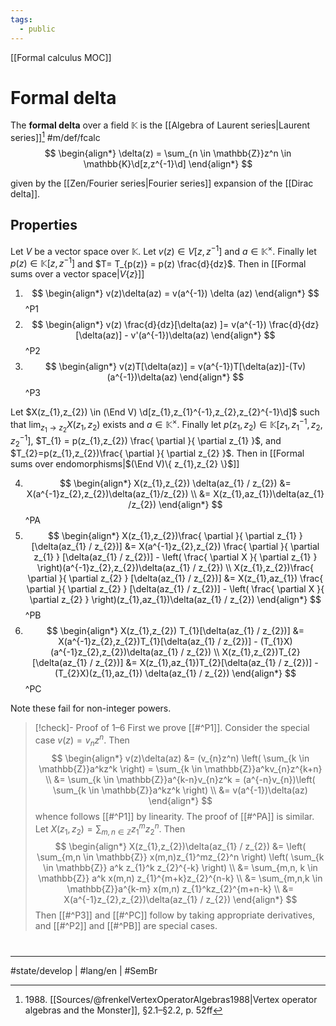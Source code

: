 ```yaml
---
tags:
  - public
---
```

[[Formal calculus MOC]]
# Formal delta

The **formal delta** over a field $\mathbb{K}$ is the [[Algebra of Laurent series|Laurent series]][^1988] #m/def/fcalc 
$$
\begin{align*}
\delta(z) = \sum_{n \in \mathbb{Z}}z^n \in \mathbb{K}\d[z,z^{-1}\d]
\end{align*}
$$

given by the [[Zen/Fourier series|Fourier series]] expansion of the [[Dirac delta]].

  [^1988]: 1988\. [[Sources/@frenkelVertexOperatorAlgebras1988|Vertex operator algebras and the Monster]], §2.1–§2.2, p. 52ff

## Properties

Let $V$ be a vector space over $\mathbb{K}$.
Let $v(z) \in V[z,z^{-1}]$ and $a \in \mathbb{K}^\times$.
Finally let $p(z) \in \mathbb{K}[z,z^{-1}]$ and $T= T_{p(z)} = p(z) \frac{d}{dz}$.
Then in [[Formal sums over a vector space|$V\{ z \}$]]
1.   $$
  \begin{align*}
  v(z)\delta(az) = v(a^{-1}) \delta (az)
  \end{align*}
  $$
  ^P1
2. $$
  \begin{align*}
  v(z) \frac{d}{dz}[\delta(az) ]= v(a^{-1}) \frac{d}{dz} [\delta(az)] - v'(a^{-1})\delta(az)
  \end{align*}
  $$
  ^P2
3. $$
  \begin{align*}
  v(z)T[\delta(az)] = v(a^{-1})T[\delta(az)]-(Tv)(a^{-1})\delta(az)
  \end{align*}
  $$
  ^P3

Let $X(z_{1},z_{2}) \in (\End V) \d[z_{1},z_{1}^{-1},z_{2},z_{2}^{-1}\d]$ such that $\lim_{ z_{1} \to z_{2} }X(z_{1},z_{2})$ exists and $a \in \mathbb{K}^\times$. 
Finally let $p(z_{1},z_{2}) \in \mathbb{K}[z_{1},z_{1}^{-1},z_{2},z_{2}^{-1}]$, $T_{1} = p(z_{1},z_{2}) \frac{ \partial }{ \partial z_{1} }$, and $T_{2}=p(z_{1},z_{2})\frac{ \partial }{ \partial z_{2} }$.
Then in [[Formal sums over endomorphisms|$(\End V)\{ z_{1},z_{2} \}$]]

4. $$
    \begin{align*}
    X(z_{1},z_{2}) \delta(az_{1} / z_{2}) &= X(a^{-1}z_{2},z_{2})\delta(az_{1}/z_{2}) \\
    &= X(z_{1},az_{1})\delta(az_{1} /z_{2})
    \end{align*}
    $$
    ^PA
5. $$
  \begin{align*}
  X(z_{1},z_{2})\frac{ \partial }{ \partial z_{1} } [\delta(az_{1} / z_{2})] 
  &= X(a^{-1}z_{2},z_{2}) \frac{ \partial }{ \partial z_{1} } [\delta(az_{1} / z_{2})] - \left( \frac{ \partial X }{ \partial z_{1} }  \right)(a^{-1}z_{2},z_{2})\delta(az_{1} / z_{2}) 
  \\
  X(z_{1},z_{2})\frac{ \partial }{ \partial z_{2} } [\delta(az_{1} / z_{2})] 
  &= X(z_{1},az_{1}) \frac{ \partial }{ \partial z_{2} } [\delta(az_{1} / z_{2})] - \left( \frac{ \partial X }{ \partial z_{2} }  \right)(z_{1},az_{1})\delta(az_{1} / z_{2})
  \end{align*}
  $$
  ^PB
6. $$
  \begin{align*}
  X(z_{1},z_{2}) T_{1}[\delta(az_{1} / z_{2})]
  &= X(a^{-1}z_{2},z_{2})T_{1}[\delta(az_{1} / z_{2})] - (T_{1}X)(a^{-1}z_{2},z_{2})\delta(az_{1} / z_{2}) \\
  X(z_{1},z_{2})T_{2}[\delta(az_{1} / z_{2})]
  &= X(z_{1},az_{1})T_{2}[\delta(az_{1} / z_{2})] - (T_{2}X)(z_{1},az_{1}) \delta(az_{1} / z_{2})
  \end{align*}
  $$
  ^PC


Note these fail for non-integer powers.

> [!check]- Proof of 1–6
> First we prove [[#^P1]].
> Consider the special case $v(z) = v_{n}z^n$. Then
> $$
> \begin{align*}
> v(z)\delta(az) &= (v_{n}z^n) \left( \sum_{k \in \mathbb{Z}}a^kz^k \right)
> = \sum_{k \in \mathbb{Z}}a^kv_{n}z^{k+n} \\
> &= \sum_{k \in \mathbb{Z}}a^{k-n}v_{n}z^k
> = (a^{-n}v_{n})\left( \sum_{k \in \mathbb{Z}}a^kz^k \right) \\
> &= v(a^{-1})\delta(az)
> \end{align*}
> $$
> whence follows [[#^P1]] by linearity.
> The proof of [[#^PA]] is similar.
> Let $X(z_{1},z_{2}) = \sum_{m,n \in \mathbb{Z}}z_{1}^mz_{2}^n$. Then
> $$
> \begin{align*}
> X(z_{1},z_{2})\delta(az_{1} / z_{2}) 
> &= \left( \sum_{m,n \in \mathbb{Z}} x(m,n)z_{1}^mz_{2}^n \right) \left( \sum_{k \in \mathbb{Z}} a^k z_{1}^k z_{2}^{-k} \right) \\
> &= \sum_{m,n, k \in \mathbb{Z}} a^k x(m,n) z_{1}^{m+k}z_{2}^{n-k} \\
> &= \sum_{m,n,k \in \mathbb{Z}}a^{k-m} x(m,n) z_{1}^kz_{2}^{m+n-k} \\
> &= X(a^{-1}z_{2},z_{2})\delta(az_{1} / z_{2})
> \end{align*}
> $$
> Then [[#^P3]] and [[#^PC]] follow by taking appropriate derivatives, and [[#^P2]] and [[#^PB]] are special cases. <span class="QED"/>


#
---
#state/develop | #lang/en | #SemBr
